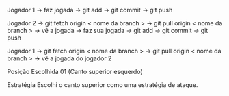 <!-- docs projeto -->




<!-- fluxo -->
Jogador 1 → faz jogada → git add → git commit → git push

Jogador 2 → git fetch origin < nome da branch > → git pull origin < nome da branch > → vê a jogada → faz sua jogada → git add → git commit → git push

Jogador 1 → git fetch origin < nome da branch > → git pull origin < nome da branch > → vê a jogada do jogador 2 

Posição Escolhida
01 (Canto superior esquerdo)

Estratégia
Escolhi o canto superior como uma estratégia de ataque.